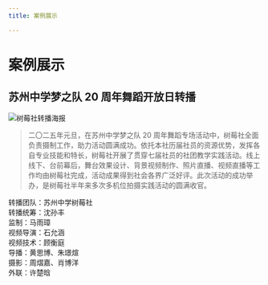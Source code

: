 ```yaml
---
title: 案例展示

---
```


# 案例展示

## 苏州中学梦之队 20 周年舞蹈开放日转播
![树莓社转播海报](https://szzxshumei.com/wp-content/uploads/2025/01/00000fce-6c79-72ff-4b15-a536e0f242b3.jpg)
> 二〇二五年元旦，在苏州中学梦之队 20 周年舞蹈专场活动中，树莓社全面负责摄制工作，助力活动圆满成功。依托本社历届社员的资源优势，发挥各自专业技能和特长，树莓社开展了贯穿七届社员的社团教学实践活动。线上线下、台前幕后，舞台效果设计、背景视频制作、照片直播、视频直播等工作均由树莓社完成，活动成果得到社会各界广泛好评。此次活动的成功举办，是树莓社半年来多次多机位拍摄实践活动的圆满收官。

转播团队：苏州中学树莓社
<br>转播统筹：沈孙丰
<br>监制：马雨璋
<br>视频导演：石允涵
<br>视频技术：顾衡庭
<br>导播：黄思博、朱璟煊
<br>摄影：周熠嘉、肖博洋
<br>外联：许楚晗